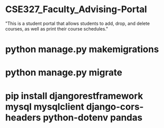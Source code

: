 # CSE327_Faculty_Advising-Portal
"This is a student portal that allows students to add, drop, and delete courses, as well as print their course schedules."

# python manage.py makemigrations
# python manage.py migrate

# pip install djangorestframework mysql mysqlclient django-cors-headers  python-dotenv pandas 
